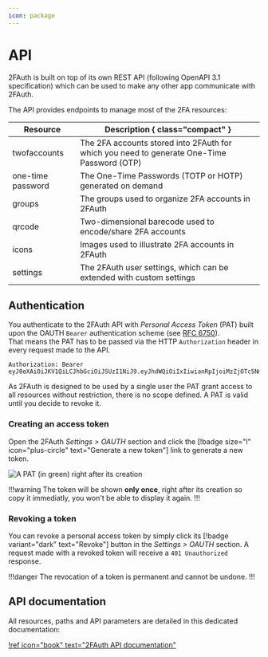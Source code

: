 ```yaml
---
icon: package
---
```

# API

2FAuth is built on top of its own REST API (following OpenAPI 3.1 specification) which can be used to make any other app communicate with 2FAuth.

The API provides endpoints to manage most of the 2FA resources:

Resource   | Description { class="compact" }
---    | ---
twofaccounts | The 2FA accounts stored into 2FAuth for which you need to generate One-Time Password (OTP)
one-time password | The One-Time Passwords (TOTP or HOTP) generated on demand
groups | The groups used to organize 2FA accounts in 2FAuth
qrcode | Two-dimensional barecode used to encode/share 2FA accounts
icons | Images used to illustrate 2FA accounts in 2FAuth
settings | The 2FAuth user settings, which can be extended with custom settings

## Authentication

You authenticate to the 2FAuth API with _Personal Access Token_ (PAT) built upon the OAUTH `Bearer` authentication scheme (see <a href="https://datatracker.ietf.org/doc/html/rfc6750" target="_blank">RFC 6750</a>).  
That means the PAT has to be passed via the HTTP `Authorization` header in every request made to the API.

```http
Authorization: Bearer eyJ0eXAiOiJKV1QiLCJhbGciOiJSUzI1NiJ9.eyJhdWQiOiIxIiwianRpIjoiMzZjOTc5NmFlZGI2OGQyYmE2YTIyMTE0NTN
```

As 2FAuth is designed to be used by a single user the PAT grant access to all resources without restriction, there is no scope defined. A PAT is valid until you decide to revoke it.

### Creating an access token

Open the 2FAuth _Settings > OAUTH_ section and click the [!badge size="l" icon="plus-circle" text="Generate a new token"] link to generate a new token.

![A PAT (in green) right after its creation](/static/personal_access_token.png)

!!!warning
The token will be shown __only once__, right after its creation so copy it immediatly, you won't be able to display it again.
!!!

### Revoking a token

You can revoke a personal access token by simply click its [!badge variant="dark" text="Revoke"] button in the _Settings > OAUTH_ section. A request made with a revoked token will receive a `401 Unauthorized` response.

!!!danger
The revocation of a token is permanent and cannot be undone.
!!!

## API documentation

All resources, paths and API parameters are detailed in this dedicated documentation:

[!ref icon="book" text="2FAuth API documentation"](/api/doc/)
